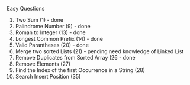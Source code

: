 Easy Questions
1. Two Sum (1) - done
2. Palindrome Number (9) - done
3. Roman to Integer (13) - done
4. Longest Common Prefix (14) - done
5. Valid Parantheses (20) - done
6. Merge two sorted Lists (21) - pending need knowledge of Linked List
7. Remove Duplicates from Sorted Array (26 - done
8. Remove Elements (27)
9. Find the Index of the first Occurrence in a String (28)
10. Search Insert Position (35)

